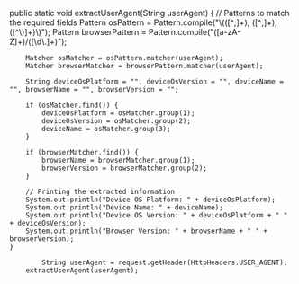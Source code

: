  public static void extractUserAgent(String userAgent) {
        // Patterns to match the required fields
        Pattern osPattern = Pattern.compile("\\(([^;]+); ([^;]+); ([^\\)]+)\\)");
        Pattern browserPattern = Pattern.compile("([a-zA-Z]+)/([\\d\\.]+)");

        Matcher osMatcher = osPattern.matcher(userAgent);
        Matcher browserMatcher = browserPattern.matcher(userAgent);

        String deviceOsPlatform = "", deviceOsVersion = "", deviceName = "", browserName = "", browserVersion = "";

        if (osMatcher.find()) {
            deviceOsPlatform = osMatcher.group(1);
            deviceOsVersion = osMatcher.group(2);
            deviceName = osMatcher.group(3);
        }

        if (browserMatcher.find()) {
            browserName = browserMatcher.group(1);
            browserVersion = browserMatcher.group(2);
        }

        // Printing the extracted information
        System.out.println("Device OS Platform: " + deviceOsPlatform);
        System.out.println("Device Name: " + deviceName);
        System.out.println("Device OS Version: " + deviceOsPlatform + " " + deviceOsVersion);
        System.out.println("Browser Version: " + browserName + " " + browserVersion);
    }

            String userAgent = request.getHeader(HttpHeaders.USER_AGENT);
        extractUserAgent(userAgent);
